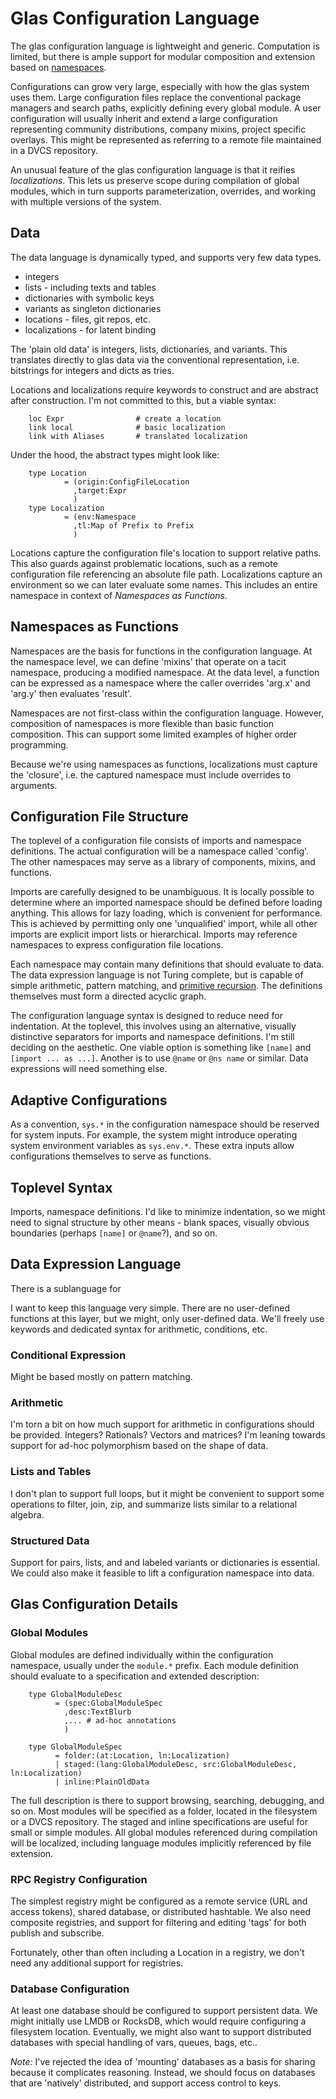 # Glas Configuration Language

The glas configuration language is lightweight and generic. Computation is limited, but there is ample support for modular composition and extension based on [namespaces](GlasNamespaces.md).

Configurations can grow very large, especially with how the glas system uses them. Large configuration files replace the conventional package managers and search paths, explicitly defining every global module. A user configuration will usually inherit and extend a large configuration representing community distributions, company mixins, project specific overlays. This might be represented as referring to a remote file maintained in a DVCS repository. 

An unusual feature of the glas configuration language is that it reifies *localizations*. This lets us preserve scope during compilation of global modules, which in turn supports parameterization, overrides, and working with multiple versions of the system. 

## Data

The data language is dynamically typed, and supports very few data types. 

* integers
* lists - including texts and tables 
* dictionaries with symbolic keys
* variants as singleton dictionaries
* locations - files, git repos, etc.
* localizations - for latent binding

The 'plain old data' is integers, lists, dictionaries, and variants. This translates directly to glas data via the conventional representation, i.e. bitstrings for integers and dicts as tries. 

Locations and localizations require keywords to construct and are abstract after construction. I'm not committed to this, but a viable syntax:

        loc Expr                # create a location
        link local              # basic localization
        link with Aliases       # translated localization

Under the hood, the abstract types might look like:

        type Location 
                = (origin:ConfigFileLocation
                  ,target:Expr
                  )
        type Localization 
                = (env:Namespace
                  ,tl:Map of Prefix to Prefix
                  )

Locations capture the configuration file's location to support relative paths. This also guards against problematic locations, such as a remote configuration file referencing an absolute file path. Localizations capture an environment so we can later evaluate some names. This includes an entire namespace in context of *Namespaces as Functions*.

## Namespaces as Functions

Namespaces are the basis for functions in the configuration language. At the namespace level, we can define 'mixins' that operate on a tacit namespace, producing a modified namespace. At the data level, a function can be expressed as a namespace where the caller overrides 'arg.x' and 'arg.y' then evaluates 'result'.

Namespaces are not first-class within the configuration language. However, composition of namespaces is more flexible than basic function composition. This can support some limited examples of higher order programming.

Because we're using namespaces as functions, localizations must capture the 'closure', i.e. the captured namespace must include overrides to arguments.

## Configuration File Structure

The toplevel of a configuration file consists of imports and namespace definitions. The actual configuration will be a namespace called 'config'. The other namespaces may serve as a library of components, mixins, and functions.

Imports are carefully designed to be unambiguous. It is locally possible to determine where an imported namespace should be defined before loading anything. This allows for lazy loading, which is convenient for performance. This is achieved by permitting only one 'unqualified' import, while all other imports are explicit import lists or hierarchical. Imports may reference namespaces to express configuration file locations. 

Each namespace may contain many definitions that should evaluate to data. The data expression language is not Turing complete, but is capable of simple arithmetic, pattern matching, and [primitive recursion](https://en.wikipedia.org/wiki/Primitive_recursive_function). The definitions themselves must form a directed acyclic graph.

The configuration language syntax is designed to reduce need for indentation. At the toplevel, this involves using an alternative, visually distinctive separators for imports and namespace definitions. I'm still deciding on the aesthetic. One viable option is something like `[name]` and `[import ... as ...]`. Another is to use `@name` or `@ns name` or similar. Data expressions will need something else.

## Adaptive Configurations

As a convention, `sys.*` in the configuration namespace should be reserved for system inputs. For example, the system might introduce operating system environment variables as `sys.env.*`. These extra inputs allow configurations themselves to serve as functions.

## Toplevel Syntax

Imports, namespace definitions. I'd like to minimize indentation, so we might need to signal structure by other means - blank spaces, visually obvious boundaries (perhaps `[name]` or `@name`?), and so on.

## Data Expression Language


There is a sublanguage for 

I want to keep this language very simple. There are no user-defined functions at this layer, but we might, only user-defined data. We'll freely use keywords and dedicated syntax for arithmetic, conditions, etc.

### Conditional Expression

Might be based mostly on pattern matching.

### Arithmetic

I'm torn a bit on how much support for arithmetic in configurations should be provided. Integers? Rationals? Vectors and matrices? I'm leaning towards support for ad-hoc polymorphism based on the shape of data.

### Lists and Tables

I don't plan to support full loops, but it might be convenient to support some operations to filter, join, zip, and summarize lists similar to a relational algebra. 

### Structured Data

Support for pairs, lists, and and labeled variants or dictionaries is essential. We could also make it feasible to lift a configuration namespace into data.



## Glas Configuration Details

### Global Modules

Global modules are defined individually within the configuration namespace, usually under the `module.*` prefix. Each module definition should evaluate to a specification and extended description:

        type GlobalModuleDesc 
              = (spec:GlobalModuleSpec
                ,desc:TextBlurb
                ,... # ad-hoc annotations
                )

        type GlobalModuleSpec 
              = folder:(at:Location, ln:Localization)
              | staged:(lang:GlobalModuleDesc, src:GlobalModuleDesc, ln:Localization)
              | inline:PlainOldData

The full description is there to support browsing, searching, debugging, and so on. Most modules will be specified as a folder, located in the filesystem or a DVCS repository. The staged and inline specifications are useful for small or simple modules. All global modules referenced during compilation will be localized, including language modules implicitly referenced by file extension.

### RPC Registry Configuration

The simplest registry might be configured as a remote service (URL and access tokens), shared database, or distributed hashtable. We also need composite registries, and support for filtering and editing 'tags' for both publish and subscribe.

Fortunately, other than often including a Location in a registry, we don't need any additional support for registries.

### Database Configuration

At least one database should be configured to support persistent data. We might initially use LMDB or RocksDB, which would require configuring a filesystem location. Eventually, we might also want to support distributed databases with special handling of vars, queues, bags, etc..

*Note:* I've rejected the idea of 'mounting' databases as a basis for sharing because it complicates reasoning. Instead, we should focus on databases that are 'natively' distributed, and support access control to keys. 
